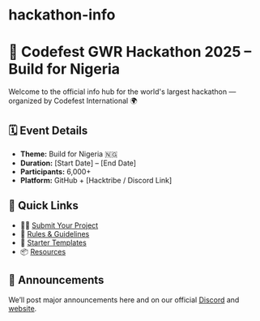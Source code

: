 # hackathon-info

# 🚀 Codefest GWR Hackathon 2025 – Build for Nigeria

Welcome to the official info hub for the world's largest hackathon — organized by Codefest International 🌍

## 🗓️ Event Details
- **Theme:** Build for Nigeria 🇳🇬
- **Duration:** [Start Date] – [End Date]
- **Participants:** 6,000+
- **Platform:** GitHub + [Hacktribe / Discord Link]

## 🧭 Quick Links
- 🧑‍💻 [Submit Your Project](https://github.com/HackathonNiger/submissions)
- 📜 [Rules & Guidelines](https://github.com/HackathonNiger/guidelines)
- 🔧 [Starter Templates](https://github.com/HackathonNiger/starter-kits)
- 📦 [Resources](https://github.com/HackathonNiger/resources)

## 📣 Announcements
We’ll post major announcements here and on our official [Discord](#) and [website](hackthon.codefestinternational.africa).
